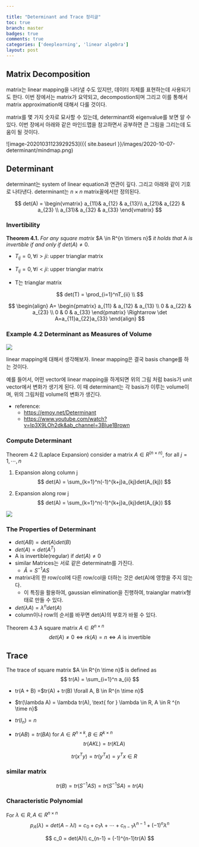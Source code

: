 ```yaml
---

title: "Determinant and Trace 정리글"
toc: true
branch: master
badges: true
comments: true
categories: ['deeplearning', 'linear algebra']
layout: post
---
```




## Matrix Decomposition

matrix는 linear mapping을 나타낼 수도 있지만, 데이터 자체를 표현하는데 사용되기도 한다. 이번 장에서는 matrix가 요약되고, decompostion되며 그리고 이를 통해서 matrix approximation에 대해서 다룰 것이다.

matrix를 몇 가지 숫자로 묘사할 수 있는데, determinant와 eigenvalue를 보면 알 수 있다. 이번 장에서 아래와 같은 마인드맵을 참고하면서 공부하면 큰 그림을 그리는데 도움이 될 것이다.

![image-20201031123929253]({{ site.baseurl }}/images/2020-10-07-determinant/mindmap.png)





## Determinant 

determinant는 system of linear equation과 연관이 깊다. 그리고 아래와 같이 기호로 나타낸다. determinant는 $n \times n$ matrix꼴에서만 정의된다.


$$
det(A) = \begin{vmatrix} a_{11}&  a_{12} & a_{13}\\ a_{21}&  a_{22} & a_{23} \\ a_{31}&  a_{32} & a_{33} \end{vmatrix}
$$


### Invertibility

**Theorem 4.1.** *For any square matrix* $A \in R^{n \timers n}$ *it holds that* A *is invertible if and only if* $det(A) \neq 0$*.*



- $T_{ij} = 0, \forall i > ji$: upper trianglar matrix

- $T_{ij} = 0, \forall i < ji$: upper trianglar matrix

- T는 trianglar matrix

  

$$
det(T) = \prod_{i=1}^nT_{ii} \\
$$

$$
\begin{align} A=
\begin{pmatrix} a_{11} & a_{12} & a_{13} \\ 0 & a_{22} & a_{23} \\ 0 & 0 & a_{33} \end{pmatrix} \Rightarrow \det A=a_{11}a_{22}a_{33}
\end{align}
$$





### Example 4.2 Determinant as Measures of Volume

![](https://freight.cargo.site/t/original/i/681a448c3813e5afd02aabf077c414b38addb31b60c0db05795d926cf59b1b75/ratio.png)



linear mapping에 대해서 생각해보자. linear mapping은 결국 basis change를 하는 것이다. 

예를 들어서, 어떤 vector에 linear mapping을 하게되면 위의 그림 처럼 basis가 unit vector에서 변화가 생기게 된다. 이 때 determinant는 각 basis가 이루는 volume이며, 위의 그림처럼 volume의 변화가 생긴다.

- reference:
  - https://emoy.net/Determinant
  - https://www.youtube.com/watch?v=Ip3X9LOh2dk&ab_channel=3Blue1Brown



### Compute Determinant

Theorem 4.2 (Laplace Expansion) consider a matrix $A \in R^(n \times n)$, for all $j = 1, \cdots, n$

1. Expansion along column j
   $$
   det(A) = \sum_{k=1}^n(-1)^{k+j}a_{kj}det(A_{kj})
   $$
   
2. Expansion along row j
   $$
   det(A) = \sum_{k=1}^n(-1)^{k+j}a_{kj}det(A_{jk})
   $$

![](https://ssl.pstatic.net/images.se2/smedit/2017/8/22/j6nto9lh8353tm.jpg)

### The Properties of Determinant

- $det(AB) = det(A)det(B)$
- $det(A) = det(A^T)$
- A is invertible(regular) if $det(A) \neq 0$
- similar Matrices는 서로 같은 determinatn를 가진다.
  - $\hat{A} = S^{-1}AS$
- matrix내의 한 row/col에 다른 row/col을 더하는 것은 det(A)에 영향을 주지 않는다.
  - 이 특징을 활용하여, gaussian elimination을 진행하여, traianglar matrix형태로 만들 수 있다.
- $det(\lambda A) = \lambda^n det(A)$
- column이나 row의 순서를 바꾸면 det(A)의 부호가 바뀔 수 있다.



Theorem 4.3 A square matrix $A \in R^{n \times n}$
$$
det(A) \neq 0 \iff  rk(A) =n \iff A \text{ is invertible}
$$




## Trace

The trace of square matrix $A \in R^{n \time n}$ is defined as
$$
tr(A) = \sum_{i=1}^n a_{ii}
$$

- tr(A + B) =$tr(A) + tr(B) \forall A, B \in R^{n \time n}$

- $tr(\lambda A) = \lambda tr(A), \text{ for } \lambda \in R, A \in R ^{n \time n}$

- $tr(I_n) = n$

- $tr(AB) = tr(BA) \text{ for } A \in {R^{n \times k}, B \in R^{k \times n}}$
  $$
  tr(AKL) = tr(KLA)
  $$

  $$
  tr(x^Ty) = tr(y^T x) = y^Tx \in R
  $$



### similar matrix

$$
tr(B) = tr(S^{-1}AS) = tr(S^{-1}SA) = tr(A)
$$



### Characteristic Polynomial

For $\lambda \in R, A \in R^{n \times n}$
$$
p_A(\lambda) = det(A - \lambda I) = c_0 + c_1\lambda + \cdots + c_{n-1}\lambda^{n-1} + (-1)^n\lambda^n 
$$

$$
c_0 = det(A)\\
c_{n-1} = (-1)^{n-1}tr(A)
$$

